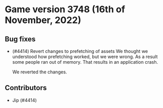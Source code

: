 # Game version 3748 (16th of November, 2022)

## Bug fixes

- (#4414) Revert changes to prefetching of assets
  We thought we understood how prefetching worked, but we were wrong. As a result some
  people ran out of memory. That results in an application crash.

  We reverted the changes.

## Contributors

- Jip (#4414)
